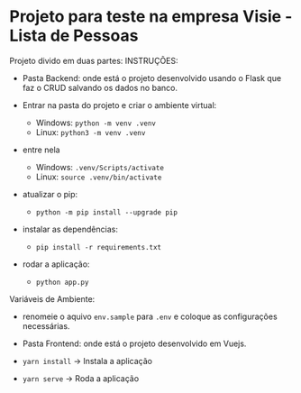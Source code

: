 # Projeto para teste na empresa Visie - Lista de Pessoas

Projeto divido em duas partes:
INSTRUÇÕES:

- Pasta Backend: onde está o projeto desenvolvido usando o Flask que faz o CRUD salvando os dados no banco.

- Entrar na pasta do projeto e criar o ambiente virtual: 
	- Windows: `python -m venv .venv`
	- Linux: `python3 -m venv .venv`

- entre nela
	- Windows: `.venv/Scripts/activate`
	- Linux: `source .venv/bin/activate`

- atualizar o pip:
	- `python -m pip install --upgrade pip`

- instalar as dependências:
	- `pip install -r requirements.txt`
- rodar a aplicação:
	- `python app.py`

Variáveis de Ambiente:
- renomeie o aquivo `env.sample` para `.env` e coloque as configurações necessárias.


- Pasta Frontend: onde está o projeto desenvolvido em Vuejs.

- `yarn install` -> Instala a aplicação
- `yarn serve` -> Roda a aplicação


